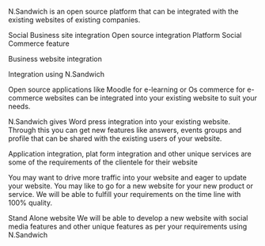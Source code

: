 N.Sandwich is an open source platform that can be integrated with the existing websites of existing companies.

Social Business site integration
Open source integration Platform
Social Commerce feature

Business website integration

Integration using N.Sandwich

Open source applications like Moodle for e-learning or Os commerce for e-commerce websites can be integrated into your existing website to suit your needs.

N.Sandwich gives Word press integration into your existing website. Through this you can get new features like answers, events groups and profile that can be shared with the existing users of your website.

Application integration, plat form integration and other unique services are some of the requirements of the clientele for their website

You may want to drive more traffic into your website and eager to update your website. You may like to go for a new website for your new product or service. We will be able to fulfill your requirements on the time line with 100% quality.

Stand Alone website
We will be able to develop a new website with social media features and other unique features as per your requirements using N.Sandwich